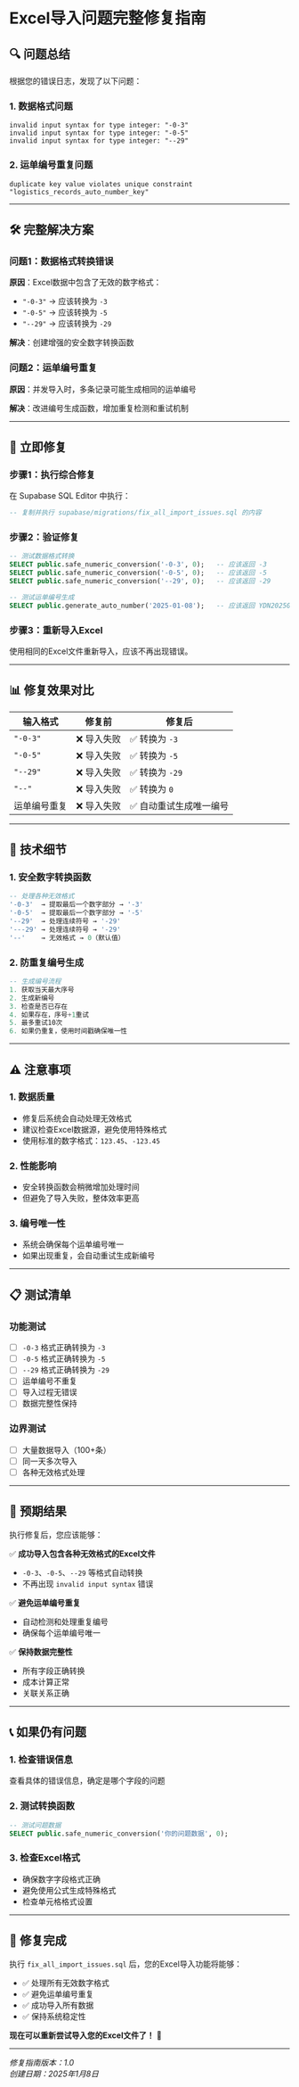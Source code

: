 # Excel导入问题完整修复指南

## 🔍 问题总结

根据您的错误日志，发现了以下问题：

### 1. 数据格式问题
```
invalid input syntax for type integer: "-0-3"
invalid input syntax for type integer: "-0-5"
invalid input syntax for type integer: "--29"
```

### 2. 运单编号重复问题
```
duplicate key value violates unique constraint "logistics_records_auto_number_key"
```

---

## 🛠️ 完整解决方案

### 问题1：数据格式转换错误

**原因**：Excel数据中包含了无效的数字格式：
- `"-0-3"` → 应该转换为 `-3`
- `"-0-5"` → 应该转换为 `-5`
- `"--29"` → 应该转换为 `-29`

**解决**：创建增强的安全数字转换函数

### 问题2：运单编号重复

**原因**：并发导入时，多条记录可能生成相同的运单编号

**解决**：改进编号生成函数，增加重复检测和重试机制

---

## 🚀 立即修复

### 步骤1：执行综合修复

在 Supabase SQL Editor 中执行：
```sql
-- 复制并执行 supabase/migrations/fix_all_import_issues.sql 的内容
```

### 步骤2：验证修复

```sql
-- 测试数据格式转换
SELECT public.safe_numeric_conversion('-0-3', 0);   -- 应该返回 -3
SELECT public.safe_numeric_conversion('-0-5', 0);   -- 应该返回 -5
SELECT public.safe_numeric_conversion('--29', 0);   -- 应该返回 -29

-- 测试运单编号生成
SELECT public.generate_auto_number('2025-01-08');   -- 应该返回 YDN20250108-001
```

### 步骤3：重新导入Excel

使用相同的Excel文件重新导入，应该不再出现错误。

---

## 📊 修复效果对比

| 输入格式 | 修复前 | 修复后 |
|---------|--------|--------|
| `"-0-3"` | ❌ 导入失败 | ✅ 转换为 `-3` |
| `"-0-5"` | ❌ 导入失败 | ✅ 转换为 `-5` |
| `"--29"` | ❌ 导入失败 | ✅ 转换为 `-29` |
| `"--"` | ❌ 导入失败 | ✅ 转换为 `0` |
| 运单编号重复 | ❌ 导入失败 | ✅ 自动重试生成唯一编号 |

---

## 🔧 技术细节

### 1. 安全数字转换函数

```sql
-- 处理各种无效格式
'-0-3'  → 提取最后一个数字部分 → '-3'
'-0-5'  → 提取最后一个数字部分 → '-5'
'--29'  → 处理连续符号 → '-29'
'---29' → 处理连续符号 → '-29'
'--'    → 无效格式 → 0（默认值）
```

### 2. 防重复编号生成

```sql
-- 生成编号流程
1. 获取当天最大序号
2. 生成新编号
3. 检查是否已存在
4. 如果存在，序号+1重试
5. 最多重试10次
6. 如果仍重复，使用时间戳确保唯一性
```

---

## ⚠️ 注意事项

### 1. 数据质量
- 修复后系统会自动处理无效格式
- 建议检查Excel数据源，避免使用特殊格式
- 使用标准的数字格式：`123.45`、`-123.45`

### 2. 性能影响
- 安全转换函数会稍微增加处理时间
- 但避免了导入失败，整体效率更高

### 3. 编号唯一性
- 系统会确保每个运单编号唯一
- 如果出现重复，会自动重试生成新编号

---

## 📋 测试清单

### 功能测试
- [ ] `-0-3` 格式正确转换为 `-3`
- [ ] `-0-5` 格式正确转换为 `-5`
- [ ] `--29` 格式正确转换为 `-29`
- [ ] 运单编号不重复
- [ ] 导入过程无错误
- [ ] 数据完整性保持

### 边界测试
- [ ] 大量数据导入（100+条）
- [ ] 同一天多次导入
- [ ] 各种无效格式处理

---

## 🎯 预期结果

执行修复后，您应该能够：

✅ **成功导入包含各种无效格式的Excel文件**
- `-0-3`、`-0-5`、`--29` 等格式自动转换
- 不再出现 `invalid input syntax` 错误

✅ **避免运单编号重复**
- 自动检测和处理重复编号
- 确保每个运单编号唯一

✅ **保持数据完整性**
- 所有字段正确转换
- 成本计算正常
- 关联关系正确

---

## 📞 如果仍有问题

### 1. 检查错误信息
查看具体的错误信息，确定是哪个字段的问题

### 2. 测试转换函数
```sql
-- 测试问题数据
SELECT public.safe_numeric_conversion('你的问题数据', 0);
```

### 3. 检查Excel格式
- 确保数字字段格式正确
- 避免使用公式生成特殊格式
- 检查单元格格式设置

---

## 🎉 修复完成

执行 `fix_all_import_issues.sql` 后，您的Excel导入功能将能够：

- ✅ 处理所有无效数字格式
- ✅ 避免运单编号重复
- ✅ 成功导入所有数据
- ✅ 保持系统稳定性

**现在可以重新尝试导入您的Excel文件了！** 🚀

---

*修复指南版本：1.0*  
*创建日期：2025年1月8日*
